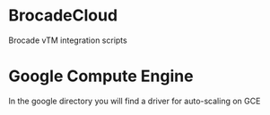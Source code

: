 # BrocadeCloud
Brocade vTM integration scripts

# Google Compute Engine

In the google directory you will find a driver for auto-scaling on GCE

